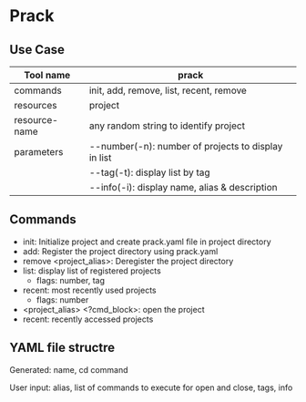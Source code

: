 # Prack

## Use Case

| Tool name     | prack                                               |
| ------------- | --------------------------------------------------- |
| commands      | init, add, remove, list, recent, remove             |
| resources     | project                                             |
| resource-name | any random string to identify project               |
| parameters    | --number(-n): number of projects to display in list |
|               | --tag(-t): display list by tag                      |
|               | --info(-i): display name, alias & description       |

## Commands

- init: Initialize project and create prack.yaml file in project directory
- add: Register the project directory using prack.yaml
- remove <project_alias>: Deregister the project directory
- list: display list of registered projects
  - flags: number, tag
- recent: most recently used projects
  - flags: number
- <project_alias> <?cmd_block>: open the project
- recent: recently accessed projects

## YAML file structre

Generated: name, cd command

User input: alias, list of commands to execute for open and close, tags, info
